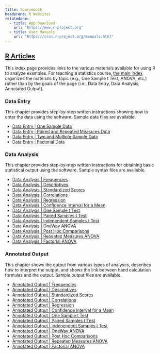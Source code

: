 ```yaml
---
title: Sourcebook
headerone: R Websites
relatedone:
  - title: App Download
    url: "https://www.r-project.org"
  - title: User Manuals
    url: "https://cran.r-project.org/manuals.html"
---
```


## [R Articles](./index-original.md)

This index page provides links to the various materials available for using R to analyze examples. For teaching a statistics course, [the main index](./index.md) organizes the materials by topic (e.g., One Sample t Test, ANOVA, etc.) rather than by the goals of the page (i.e., Data Entry, Data Analysis, Annotated Output).

### Data Entry

This chapter provides step-by-step written instructions showing how to enter the data using the software. Sample data files are available.

- [Data Entry | One Sample Data](./data-entry/onesample.md)  
- [Data Entry | Paired and Repeated Measures Data](./data-entry/repeated.md)
- [Data Entry | Two and Multiple Sample Data](./data-entry/multisample.md)
- [Data Entry | Factorial Data](./data-entry/factorial.md)

### Data Analysis

This chapter provides step-by-step written instructions for obtaining basic statistical output using the software. Sample syntax files are available.

- [Data Analysis | Frequencies](./data-analysis/frequencies.md)
- [Data Analysis | Descriptives](./data-analysis/descriptives.md)
- [Data Analysis | Standardized Scores](./data-analysis/standardized.md)
- [Data Analysis | Correlations](./data-analysis/correlations.md)
- [Data Analysis | Regression](./data-analysis/regression.md)
- [Data Analysis | Confidence Interval for a Mean](./data-analysis/intervals.md)
- [Data Analysis | One Sample t Test](./data-analysis/onesample.md)
- [Data Analysis | Paired Samples t Test](./data-analysis/paired.md)
- [Data Analysis | Independent Samples t Test](./data-analysis/independent.md)
- [Data Analysis | OneWay ANOVA](./data-analysis/oneway.md)
- [Data Analysis | Post Hoc Comparisons](./data-analysis/posthocs.md)
- [Data Analysis | Repeated Measures ANOVA](./data-analysis/repeated.md)
- [Data Analysis | Factorial ANOVA](./data-analysis/factorial.md)

### Annotated Output

This chapter shows the output from various types of analyses, describes how to interpret the output, and shows the link between hand calculation formulas and the output. Sample output files are available.

- [Annotated Output | Frequencies](./annotated-output/frequencies.md)
- [Annotated Output | Descriptives](./annotated-output/descriptives.md)
- [Annotated Output | Standardized Scores](./annotated-output/standardized.md)
- [Annotated Output | Correlations](./annotated-output/correlations.md)
- [Annotated Output | Regression](./annotated-output/regression.md)
- [Annotated Output | Confidence Interval for a Mean](./annotated-output/intervals.md)
- [Annotated Output | One Sample t Test](./annotated-output/onesample.md)
- [Annotated Output | Paired Samples t Test](./annotated-output/paired.md)
- [Annotated Output | Independent Samples t Test](./annotated-output/independent.md)
- [Annotated Output | OneWay ANOVA](./annotated-output/oneway.md)
- [Annotated Output | Post Hoc Comparisons](./annotated-output/posthocs.md)
- [Annotated Output | Repeated Measures ANOVA](./annotated-output/repeated.md)
- [Annotated Output | Factorial ANOVA](./annotated-output/factorial.md)
